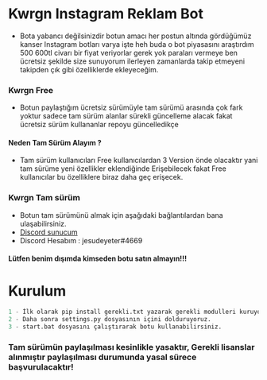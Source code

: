 # Kwrgn Instagram  Reklam Bot
* Bota yabancı değilsinizdir botun amacı her postun altında gördüğümüz kanser Instagram botları varya işte heh buda o bot piyasasını araştırdım 500 600tl civarı bir fiyat veriyorlar gerek yok paraları vermeye ben ücretsiz şekilde size sunuyorum ilerleyen zamanlarda takip etmeyeni takipden çık gibi özelliklerde ekleyeceğim.

### Kwrgn Free
* Botun paylaştığım ücretsiz sürümüyle tam sürümü arasında çok fark yoktur sadece tam sürüm alanlar sürekli güncelleme alacak fakat ücretsiz sürüm kullananlar repoyu güncelledikçe 

#### Neden Tam Sürüm Alayım ?
* Tam sürüm kullanıcıları Free kullanıcılardan 3 Version önde olacaktır yani tam sürüme yeni özellikler eklendiğinde Erişebilecek fakat Free kullanıcılar bu özelliklere biraz daha geç erişecek.

### Kwrgn Tam sürüm
* Botun tam sürümünü almak için aşağıdaki bağlantılardan bana ulaşabilirsiniz.
* [Discord sunucum](https://discord.gg/kemirgenler)
* Discord Hesabım : jesudeyeter#4669

#### Lütfen benim dışımda kimseden botu satın almayın!!!



# Kurulum
```python
1 - İlk olarak pip install gerekli.txt yazarak gerekli modulleri kuruyoruz.
2 - Daha sonra settings.py dosyasının içini dolduruyoruz.
3 - start.bat dosyasını çalıştırarak botu kullanabilirsiniz.
```


### Tam sürümün paylaşılması kesinlikle yasaktır, Gerekli lisanslar alınmıştır paylaşılması durumunda yasal sürece başvurulacaktır!